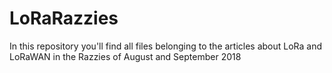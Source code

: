 # LoRaRazzies

In this repository you'll find all files belonging to the articles about LoRa and LoRaWAN in the Razzies of August and September 2018 